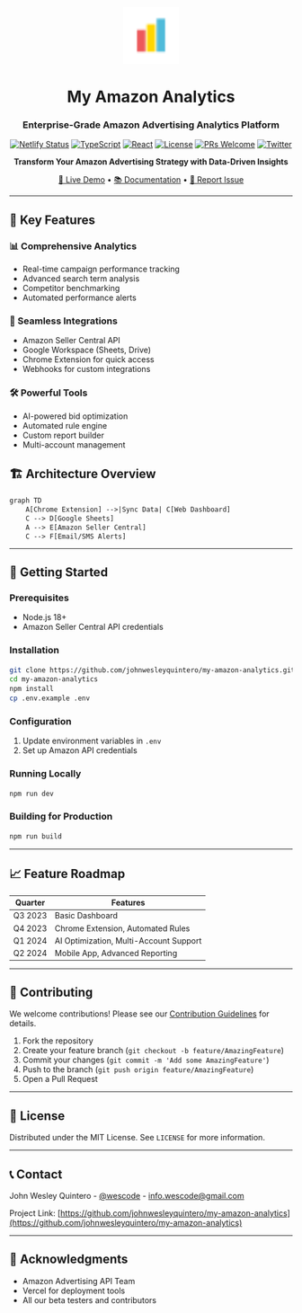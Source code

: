 <div align="center">
  <img src="public/logo.svg" width="100" alt="My Amazon Analytics Logo" />

# My Amazon Analytics

### Enterprise-Grade Amazon Advertising Analytics Platform

[![Netlify Status](https://api.netlify.com/api/v1/badges/0d302c72-98c3-402a-b452-dd9a680ab17f/deploy-status)](https://app.netlify.com/sites/my-amazon-analytics/deploys)
[![TypeScript](https://img.shields.io/badge/TypeScript-5.0+-3178C6.svg)](https://www.typescriptlang.org/)
[![React](https://img.shields.io/badge/React-18.2+-61DAFB.svg)](https://reactjs.org/)
[![License](https://img.shields.io/badge/license-MIT-green.svg)](LICENSE)
[![PRs Welcome](https://img.shields.io/badge/PRs-welcome-brightgreen.svg)](CONTRIBUTING.md)
[![Twitter](https://img.shields.io/twitter/url?style=social&url=https%3A%2F%2Fgithub.com%2Fjohnwesleyquintero%2Fmy-amazon-analytics)](https://twitter.com/intent/tweet?text=Check%20out%20My%20Amazon%20Analytics%20-%20The%20ultimate%20Amazon%20Advertising%20dashboard&url=https%3A%2F%2Fgithub.com%2Fjohnwesleyquintero%2Fmy-amazon-analytics)

**Transform Your Amazon Advertising Strategy with Data-Driven Insights**

[🚀 Live Demo](https://my-amazon-analytics.netlify.app/) • [📚 Documentation](https://github.com/johnwesleyquintero/my-amazon-analytics/tree/8892d351e1ac4f1d2f5b1fdacecef628a819c68e/docs) • [🐞 Report Issue](https://github.com/johnwesleyquintero/my-amazon-analytics/issues)

</div>

---

## 🌟 Key Features

### 📊 Comprehensive Analytics

- Real-time campaign performance tracking
- Advanced search term analysis
- Competitor benchmarking
- Automated performance alerts

### 🔄 Seamless Integrations

- Amazon Seller Central API
- Google Workspace (Sheets, Drive)
- Chrome Extension for quick access
- Webhooks for custom integrations

### 🛠️ Powerful Tools

- AI-powered bid optimization
- Automated rule engine
- Custom report builder
- Multi-account management

## 🏗️ Architecture Overview

```mermaid
graph TD
    A[Chrome Extension] -->|Sync Data| C[Web Dashboard]
    C --> D[Google Sheets]
    A --> E[Amazon Seller Central]
    C --> F[Email/SMS Alerts]
```

---

## 🚀 Getting Started

### Prerequisites

- Node.js 18+
- Amazon Seller Central API credentials

### Installation

```bash
git clone https://github.com/johnwesleyquintero/my-amazon-analytics.git
cd my-amazon-analytics
npm install
cp .env.example .env
```

### Configuration

1. Update environment variables in `.env`
2. Set up Amazon API credentials

### Running Locally

```bash
npm run dev
```

### Building for Production

```bash
npm run build
```

---

## 📈 Feature Roadmap

| Quarter | Features                               |
| ------- | -------------------------------------- |
| Q3 2023 | Basic Dashboard                        |
| Q4 2023 | Chrome Extension, Automated Rules      |
| Q1 2024 | AI Optimization, Multi-Account Support |
| Q2 2024 | Mobile App, Advanced Reporting         |

---

## 🤝 Contributing

We welcome contributions! Please see our [Contribution Guidelines](CONTRIBUTING.md) for details.

1. Fork the repository
2. Create your feature branch (`git checkout -b feature/AmazingFeature`)
3. Commit your changes (`git commit -m 'Add some AmazingFeature'`)
4. Push to the branch (`git push origin feature/AmazingFeature`)
5. Open a Pull Request

---

## 📜 License

Distributed under the MIT License. See `LICENSE` for more information.

---

## 📞 Contact

John Wesley Quintero - [@wescode](https://twitter.com/wescode) - info.wescode@gmail.com

Project Link: [https://github.com/johnwesleyquintero/my-amazon-analytics](https://github.com/johnwesleyquintero/my-amazon-analytics)

---

## 🙏 Acknowledgments

- Amazon Advertising API Team
- Vercel for deployment tools
- All our beta testers and contributors